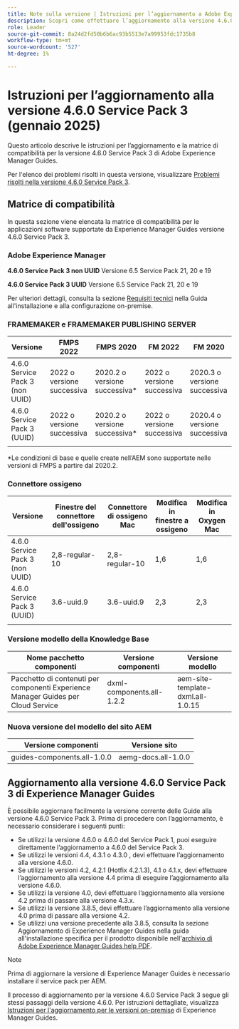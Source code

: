 ```yaml
---
title: Note sulla versione | Istruzioni per l’aggiornamento a Adobe Experience Manager Guides versione 4.6.0 Service Pack 3
description: Scopri come effettuare l’aggiornamento alla versione 4.6.0 Service Pack 3 di Adobe Experience Manager Guides
role: Leader
source-git-commit: 8a24d2fd50b6b6ac93b5513e7a99953fdc1735b8
workflow-type: tm+mt
source-wordcount: '527'
ht-degree: 1%

---
```


# Istruzioni per l’aggiornamento alla versione 4.6.0 Service Pack 3 (gennaio 2025)

Questo articolo descrive le istruzioni per l’aggiornamento e la matrice di compatibilità per la versione 4.6.0 Service Pack 3 di Adobe Experience Manager Guides.

Per l&#39;elenco dei problemi risolti in questa versione, visualizzare [Problemi risolti nella versione 4.6.0 Service Pack 3](fixed-issues-4-6-0-sp2.md).

## Matrice di compatibilità

In questa sezione viene elencata la matrice di compatibilità per le applicazioni software supportate da Experience Manager Guides versione 4.6.0 Service Pack 3.

### Adobe Experience Manager

**4.6.0 Service Pack 3 non UUID**
Versione 6.5 Service Pack 21, 20 e 19

**4.6.0 Service Pack 3 UUID**
Versione 6.5 Service Pack 21, 20 e 19

Per ulteriori dettagli, consulta la sezione [Requisiti tecnici](../install-guide/download-install-technical-requirements.md) nella Guida all&#39;installazione e alla configurazione on-premise.

### FRAMEMAKER e FRAMEMAKER PUBLISHING SERVER

| Versione | FMPS 2022 | FMPS 2020 | FM 2022 | FM 2020 |
| --- | --- | --- | --- | --- |
| 4.6.0 Service Pack 3 (non UUID) | 2022 o versione successiva | 2020.2 o versione successiva* | 2022 o versione successiva | 2020.3 o versione successiva |
| 4.6.0 Service Pack 3 (UUID) | 2022 o versione successiva | 2020.2 o versione successiva* | 2022 o versione successiva | 2020.4 o versione successiva |
| | | | |

*Le condizioni di base e quelle create nell’AEM sono supportate nelle versioni di FMPS a partire dal 2020.2.

### Connettore ossigeno

| Versione | Finestre del connettore dell&#39;ossigeno | Connettore di ossigeno Mac | Modifica in finestre a ossigeno | Modifica in Oxygen Mac |
| --- | --- | --- |--- |--- |
| 4.6.0 Service Pack 3 (non UUID) | 2,8-regular-10 | 2,8-regular-10 | 1,6 | 1,6 |
| 4.6.0 Service Pack 3 (UUID) | 3.6-uuid.9 | 3.6-uuid.9 | 2,3 | 2,3 |
|  |  |   |

### Versione modello della Knowledge Base

| Nome pacchetto componenti | Versione componenti | Versione modello |
|---|---|---|
| Pacchetto di contenuti per componenti Experience Manager Guides per Cloud Service | dxml-components.all-1.2.2 | aem-site-template-dxml.all-1.0.15 |

### Nuova versione del modello del sito AEM

| Versione componenti | Versione sito |
|---|---|
| guides-components.all-1.0.0 | aemg-docs.all-1.0.0 |

## Aggiornamento alla versione 4.6.0 Service Pack 3 di Experience Manager Guides

È possibile aggiornare facilmente la versione corrente delle Guide alla versione 4.6.0 Service Pack 3. Prima di procedere con l’aggiornamento, è necessario considerare i seguenti punti:

- Se utilizzi la versione 4.6.0 o 4.6.0 del Service Pack 1, puoi eseguire direttamente l’aggiornamento a 4.6.0 del Service Pack 3.
- Se utilizzi le versioni 4.4, 4.3.1 o 4.3.0 , devi effettuare l’aggiornamento alla versione 4.6.0.
- Se utilizzi le versioni 4.2, 4.2.1 (Hotfix 4.2.1.3), 4.1 o 4.1.x, devi effettuare l’aggiornamento alla versione 4.4 prima di eseguire l’aggiornamento alla versione 4.6.0.
- Se utilizzi la versione 4.0, devi effettuare l’aggiornamento alla versione 4.2 prima di passare alla versione 4.3.x.
- Se utilizzi la versione 3.8.5, devi effettuare l’aggiornamento alla versione 4.0 prima di passare alla versione 4.2.
- Se utilizzi una versione precedente alla 3.8.5, consulta la sezione Aggiornamento di Experience Manager Guides nella guida all&#39;installazione specifica per il prodotto disponibile nell&#39;[archivio di Adobe Experience Manager Guides help PDF](https://helpx.adobe.com/it/xml-documentation-for-experience-manager/archive.html).

>[!NOTE]
>
>Prima di aggiornare la versione di Experience Manager Guides è necessario installare il service pack per AEM.

Il processo di aggiornamento per la versione 4.6.0 Service Pack 3 segue gli stessi passaggi della versione 4.6.0. Per istruzioni dettagliate, visualizza [Istruzioni per l&#39;aggiornamento per le versioni on-premise](../install-guide/upgrade-xml-documentation.md) di Experience Manager Guides.
